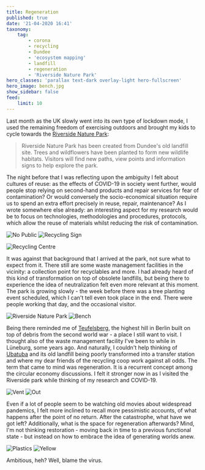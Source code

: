 ```yaml
---
title: Regeneration
published: true
date: '21-04-2020 16:41'
taxonomy:
    tag:
        - corona
        - recycling
        - Dundee
        - 'ecosystem mapping'
        - landfill
        - regeneration
        - 'Riverside Nature Park'
hero_classes: 'parallax text-dark overlay-light hero-fullscreen'
hero_image: bench.jpg
show_sidebar: false
feed:
    limit: 10
---
```


Last month as the UK slowly went into its own type of lockdown mode, I used the remaining freedom of exercising outdoors and brought my kids to cycle towards the [Riverside Nature Park](https://www.dundeecity.gov.uk/service-area/neighbourhood-services/environment/riverside-nature-park):

> Riverside Nature Park has been created from Dundee's old landfill site. Trees and wildflowers have been planted to form new wildlife habitats.  Visitors will find new paths, view points and information signs to help explore the park.

The night before that I was reflecting upon the ambiguity I felt about cultures of reuse: as the effects of COVID-19 in society went further, would people stop relying on second-hand products and repair services for fear of contamination? Or would conversely the socio-economical situation require us to spend an extra effort precisely in reuse, repair, maintenance? As I wrote somewhere else already: an interesting aspect for my research would be to focus on technologies, methodologies and procedures, protocols, which allow the reuse of materials whilst reducing the risk of contamination. 

![No Public](no-public.jpg?lightbox=1000&resize=455,455)
![Recycling Sign](recycling-sign.jpg?lightbox=1000&resize=455,455)

![Recycling Centre](recycling-centre.jpg?lightbox=1000)

It was against that background that I arrived at the park, not sure what to expect from it. There still are some waste management facilities in the vicinity: a collection point for recyclables and more. I had already heard of this kind of transformation on top of obsolete landfills, but being there to experience the idea of neutralization felt even more relevant at this moment. The park is growing slowly - the week before there was a tree planting event scheduled, which I can't tell even took place in the end. There were people working that day, and the occasional visitor. 

![Riverside Nature Park](nature-park.jpg?lightbox=1000&resize=455,455)
![Bench](bench.jpg?lightbox=1000&resize=455,455)

Being there reminded me of [Teufelsberg](https://en.wikipedia.org/wiki/Teufelsberg), the highest hill in Berlin built on top of debris from the second world war - a place I still want to visit. I thought also of the waste management facility I've been to while in Lüneburg, some years ago. And naturally, I couldn't help thinking of [Ubatuba](../tag:Ubatuba) and its old landfill being poorly transformed into a transfer station and where my dear friends of the recycling coop work against all odds. The term that came to mind was regeneration. It is a recurrent concept among the circular economy discussions. I felt it stronger now in as I visited the Riverside park while thinking of my research and COVID-19. 

![Vent](vent.jpg?lightbox=1000&resize=455,455)
![Out](out.jpg?lightbox=1000&resize=455,455)

Even if a lot of people seem to be watching old movies about widespread pandemics, I felt more inclined to recall more pessimistic accounts, of what happens after the point of no return. After the catastrophe, what have we got left? Additionally, what is the space for regeneration afterwards? Mind, I'm not thinking restoration - moving back in time to a previous functional state - but instead on how to embrace the idea of generating worlds anew. 

![Plastics](plastics.jpg?lightbox=1000&resize=455,455)
![Yellow](yellow.jpg?lightbox=1000&resize=455,455)

Ambitious, heh? Well, blame the virus.